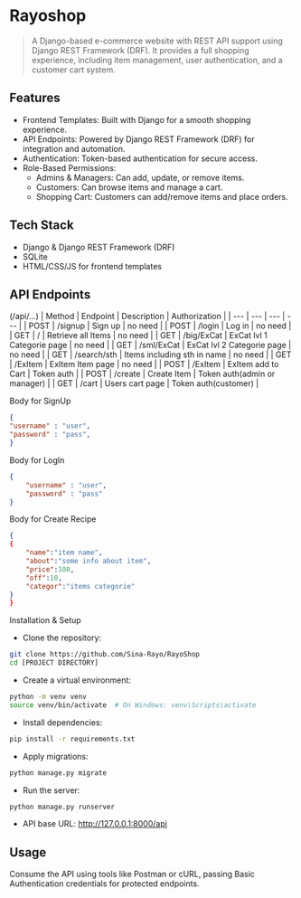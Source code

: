 # Rayoshop
> A Django-based e-commerce website with REST API support using Django REST Framework (DRF). It provides a full shopping experience, including item management, user authentication, and a customer cart system.


## Features
- Frontend Templates: Built with Django for a smooth shopping experience.
- API Endpoints: Powered by Django REST Framework (DRF) for integration and automation.
- Authentication: Token-based authentication for secure access.
- Role-Based Permissions:
  * Admins & Managers: Can add, update, or remove items.
  * Customers: Can browse items and manage a cart.
  * Shopping Cart: Customers can add/remove items and place orders.

## Tech Stack
- Django & Django REST Framework (DRF)
- SQLite
- HTML/CSS/JS for frontend templates

## API Endpoints
(/api/...)
| Method | Endpoint | Description | Authorization |
| --- | --- | --- | --- |
| POST | /signup | Sign up | no need | 
| POST | /login | Log in | no need | 
| GET | / | Retrieve all Items | no need |
| GET | /big/ExCat | ExCat lvl 1 Categorie page | no need |
| GET | /sml/ExCat | ExCat lvl 2 Categorie page | no need |
| GET | /search/sth | Items including sth in name | no need |
| GET | /ExItem | ExItem Item page | no need |
| POST | /ExItem | ExItem add to Cart | Token auth |
| POST | /create | Create Item  | Token auth(admin or manager) |
| GET | /cart | Users cart page | Token auth(customer) |

Body for SignUp
```json
{
"username" : "user",
"password" : "pass",
}
```
Body for LogIn
```json
{
    "username" : "user",
    "password" : "pass"
}
```
Body for Create Recipe
```json
{
{
    "name":"item name",
    "about":"some info about item",
    "price":100,
    "off":10,
    "categor":"items categorie"
}
}
```

Installation & Setup
- Clone the repository:
```bash
git clone https://github.com/Sina-Rayo/RayoShop
cd [PROJECT DIRECTORY]
```
- Create a virtual environment:
```bash
python -m venv venv
source venv/bin/activate  # On Windows: venv\Scripts\activate
```
- Install dependencies:
```bash
pip install -r requirements.txt
```
- Apply migrations:
```bash
python manage.py migrate
```
- Run the server:
```bash
python manage.py runserver
```
- API base URL: http://127.0.0.1:8000/api

## Usage
Consume the API using tools like Postman or cURL, passing Basic Authentication credentials for protected endpoints.
